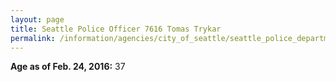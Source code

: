 ```yaml
---
layout: page
title: Seattle Police Officer 7616 Tomas Trykar
permalink: /information/agencies/city_of_seattle/seattle_police_department/copbook/7616/
---
```


**Age as of Feb. 24, 2016:** 37
